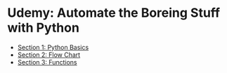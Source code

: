 # Udemy: Automate the Boreing Stuff with Python

- [Section 1: Python Basics](/Section%201:%20Python%20Basics/)
- [Section 2: Flow Chart](/Section%202:%20Flow%20Chart/)
- [Section 3: Functions](/Section%203:%20Functions/)